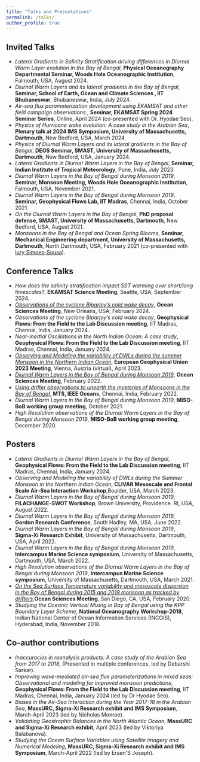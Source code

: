 ```yaml
---
title: "Talks and Presentations"
permalink: /talks/
author_profile: true
---
```


## Invited Talks
- *Lateral Gradients in Salinity Stratification driving differences in Diurnal Warm Layer evolution in the Bay of Bengal*, **Physical Oceanography Departmental Seminar, Woods Hole Oceanographic Institution**, Falmouth, USA, August 2024. 
- *Diurnal Warm Layers and its lateral gradients in the Bay of Bengal*, **Seminar, School of Earth, Ocean and Climate Sciences , IIT Bhubaneswar**, Bhubaneswar, India, July 2024. 
- *Air-sea flux parameterization development using EKAMSAT and other field campaign observations.*, **Seminar, EKAMSAT Spring 2024 Seminar Series**, Online, April 2024 (co-presented with Dr. Hyodae Seo).
- *Physics of Hurricane wake evolution: A case study in the Arabian Sea*, **Plenary talk at 2024 IMS Symposium, University of Massachusetts, Dartmouth**, New Bedford, USA, March 2024.
- *Physics of Diurnal Warm Layers and its lateral gradients in the Bay of Bengal*, **DEOS Seminar, SMAST, University of Massachusetts, Dartmouth**, New Bedford, USA, January 2024. 
- *Lateral Gradients in Diurnal Warm Layers in the Bay of Bengal*, **Seminar, Indian Institute of Tropical Meteorology**, Pune, India, July 2023. 
- *Diurnal Warm Layers in the Bay of Bengal during Monsoon 2019*, **Seminar, Monsoon Meeting, Woods Hole Oceanographic Institution**, Falmouth, USA, November 2021.
- *Diurnal Warm Layers in the Bay of Bengal during Monsoon 2019*, **Seminar, Geophysical Flows Lab, IIT Madras**, Chennai, India, October 2021.
- *On the Diurnal Warm Layers in the Bay of Bengal*, **PhD proposal defense, SMAST, University of Massachusetts, Dartmouth**, New Bedford, USA, August 2021.
- *Monsoons in the Bay of Bengal and Ocean Spring Blooms*, **Seminar, Mechanical Engineering department, University of Massachusetts, Dartmouth**, North Dartmouth, USA, February 2021 (co-presented with [Iury Simoes-Sousa](https://iuryt.github.io/)).

## Conference Talks 
- *How does the salinity stratification impact SST warming over short/long timescales?*, **EKAMSAT Science Meeting**, Seattle, USA, September 2024.
- *[Observations of the cyclone Biparjoy’s cold wake decay](https://agu.confex.com/agu/OSM24/meetingapp.cgi/Paper/1483969)*, **Ocean Sciences Meeting**, New Orleans, USA, February 2024.
- *Observations of the cyclone Biparjoy’s cold wake decay*, **Geophysical Flows: From the Field to the Lab Discussion meeting**, IIT Madras, Chennai, India, January 2024.
- *Near-inertial Oscillations in the North Indian Ocean: A case study*, **Geophysical Flows: From the Field to the Lab Discussion meeting**, IIT Madras, Chennai, India, January 2024.
- *[Observing and Modeling the variability of DWLs during the summer Monsoon in the Northern Indian Ocean](https://ui.adsabs.harvard.edu/abs/2023EGUGA..25.9840K/abstract)*, **European Geophysical Union 2023 Meeting**, Vienna, Austria (virtual), April 2023.
- *[Diurnal Warm Layers in the Bay of Bengal during Monsoon 2019](https://osm2022.secure-platform.com/a/solicitations/3/sessiongallery/754)*, **Ocean Sciences Meeting**, February 2022.
- *[Using drifter observations to unearth the mysteries of Monsoons in the Bay of Bengal](https://ieeexplore.ieee.org/abstract/document/9775481)*, **MTS, IEEE Oceans**, Chennai, India, February 2022.
- *Diurnal Warm Layers in the Bay of Bengal during Monsoon 2019*, **MISO-BoB working group meeting**, October 2021.
- *High Resolution observations of the Diurnal Warm Layers in the Bay of Bengal during Monsoon 2019*, **MISO-BoB working group meeting**, December 2020.

## Posters 
- *Lateral Gradients in Diurnal Warm Layers in the Bay of Bengal*, **Geophysical Flows: From the Field to the Lab Discussion meeting**, IIT Madras, Chennai, India, January 2024.
- *Observing and Modeling the variability of DWLs during the Summer Monsoon in the Northern Indian Ocean*, **CLIVAR Mesoscale and Frontal Scale Air-Sea Interaction Workshop**,Boulder, USA, March 2023.
- *Diurnal Warm Layers in the Bay of Bengal during Monsoon 2019*, **FILACHANGE-SWOT Workshop**, Brown University, Providence. RI, USA, August 2022.
- *Diurnal Warm Layers in the Bay of Bengal during Monsoon 2019*, **Gordon Research Conference**, South Hadley, MA, USA, June 2022.
- *Diurnal Warm Layers in the Bay of Bengal during Monsoon 2019*, **Sigma-Xi Research Exhibit**, University of Massachusetts, Dartmouth, USA, April 2022.
- *Diurnal Warm Layers in the Bay of Bengal during Monsoon 2019*, **Intercampus Marine Science symposium**, University of Massachusetts, Dartmouth, USA, March 2022.
- *High Resolution observations of the Diurnal Warm Layers in the Bay of Bengal during Monsoon 2019*, **Intercampus Marine Science symposium**, University of Massachusetts, Dartmouth, USA, March 2021.
- *[On the Sea Surface Temperature variability and mesoscale dispersion in the Bay of Bengal during 2015 and 2019 monsoon as tracked by drifters](https://agu.confex.com/agu/osm20/meetingapp.cgi/Paper/643661)*,**Ocean Sciences Meeting**, San Diego, CA, USA, February 2020.
- *Studying the Oceanic Vertical Mixing in Bay of Bengal using the KPP Boundary Layer Scheme*, **National Oceanography Workshop-2018**, Indian National Center of Ocean Information Services (INCOIS), Hyderabad, India, November 2018.

## Co-author contributions
- *Inaccuracies in reanalysis products: A case study of the Arabian Sea from 2017 to 2018*, (Presented in multiple conferences, led by Debarshi Sarkar).
- *Improving wave-mediated air-sea flux parameterizations in mixed seas: Observational and modeling for improved monsoon predictions*, **Geophysical Flows: From the Field to the Lab Discussion meeting**, IIT Madras, Chennai, India, January 2024 (led by Dr Hyodae Seo).
- *Biases in the Air-Sea Interaction during the Year 2017-18 in the Arabian Sea*, **MassURC, Sigma-Xi Research exhibit and IMS Symposium**, March-April 2023 (led by Nicholas Monroe).
- *Validating Geostrophic Balances in the North Atlantic Ocean*, **MassURC and Sigma-Xi Research exhibit**, April 2023 (led by Viktoriya Balabanova).
- *Studying the Ocean Surface Variables using Satellite imagery and Numerical Modeling*, **MassURC, Sigma-Xi Research exhibit and IMS Symposium**, March-April 2022 (led by Ersen'S Joseph).